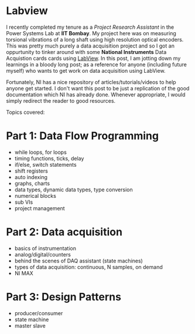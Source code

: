 # Labview

I recently completed my tenure as a *Project Research Assistant* in the Power Systems Lab at **IIT Bombay**. My project here was on measuring torsional vibrations of a long shaft using high resolution optical encoders. This was pretty much purely a data acquisition project and so I got an oppurtunity to tinker around with some **National Instruments** Data Acquistion cards cards using [LabView](http://www.ni.com/labview/). In this post, I am jotting down my learnings in a bloody long post; as a reference for anyone (including future myself) who wants to get work on data acquisition using LabView.

Fortunately, NI has a nice repository of articles/tutorials/videos to help anyone get started. I don't want this post to be just a replication of the good documentation which NI has already done. Whenever appropriate, I would simply redirect the reader to good resources.

Topics covered:

# Part 1: Data Flow Programming
- while loops, for loops
- timing functions, ticks, delay
- if/else, switch statements
- shift registers
- auto indexing
- graphs, charts
- data types, dynamic data types, type conversion
- numerical blocks
- sub VIs
- project management

# Part 2: Data acquisition
- basics of instrumentation
- analog/digital/counters
- behind the scenes of DAQ assistant (state machines)
- types of data acquisition: continuous, N samples, on demand
- NI MAX

# Part 3: Design Patterns
- producer/consumer
- state machine
- master slave
